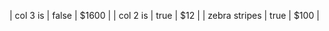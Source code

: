 | col 3 is      |  false   | $1600       |
| col 2 is      |   true   | $12         |
| zebra stripes |   true   | $100        |